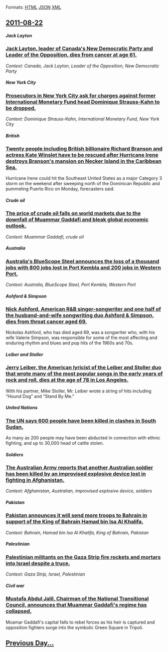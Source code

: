 
Formats: [HTML](2011/08/22/index.html)  [JSON](2011/08/22/index.json)  [XML](2011/08/22/index.xml)  

## [2011-08-22](/news/2011/08/22/index.md)

##### Jack Layton
### [Jack Layton, leader of Canada's New Democratic Party and Leader of the Opposition, dies from cancer at age 61. ](/news/2011/08/22/jack-layton-leader-of-canada-s-new-democratic-party-and-leader-of-the-opposition-dies-from-cancer-at-age-61.md)
_Context: Canada, Jack Layton, Leader of the Opposition, New Democratic Party_

##### New York City
### [Prosecutors in New York City ask for charges against former International Monetary Fund head Dominique Strauss-Kahn to be dropped. ](/news/2011/08/22/prosecutors-in-new-york-city-ask-for-charges-against-former-international-monetary-fund-head-dominique-strauss-kahn-to-be-dropped.md)
_Context: Dominique Strauss-Kahn, International Monetary Fund, New York City_

##### British
### [Twenty people including British billionaire Richard Branson and actress Kate Winslet have to be rescued after Hurricane Irene destroys Branson's mansion on Necker Island in the Caribbean Sea. ](/news/2011/08/22/twenty-people-including-british-billionaire-richard-branson-and-actress-kate-winslet-have-to-be-rescued-after-hurricane-irene-destroys-brans.md)
Hurricane Irene could hit the Southeast United States as a major Category 3 storm on the weekend after sweeping north of the Dominican Republic and pummeling Puerto Rico on Monday, forecasters said.

##### Crude oil
### [The price of crude oil falls on world markets due to the downfall of Muammar Gaddafi and bleak global economic outlook. ](/news/2011/08/22/the-price-of-crude-oil-falls-on-world-markets-due-to-the-downfall-of-muammar-gaddafi-and-bleak-global-economic-outlook.md)
_Context: Muammar Gaddafi, crude oil_

##### Australia
### [Australia's BlueScope Steel announces the loss of a thousand jobs with 800 jobs lost in Port Kembla and 200 jobs in Western Port. ](/news/2011/08/22/australia-s-bluescope-steel-announces-the-loss-of-a-thousand-jobs-with-800-jobs-lost-in-port-kembla-and-200-jobs-in-western-port.md)
_Context: Australia, BlueScope Steel, Port Kembla, Western Port_

##### Ashford & Simpson
### [Nick Ashford, American R&B singer-songwriter and one half of the husband-and-wife songwriting duo Ashford & Simpson, dies from throat cancer aged 69. ](/news/2011/08/22/nick-ashford-american-r-b-singer-songwriter-and-one-half-of-the-husband-and-wife-songwriting-duo-ashford-simpson-dies-from-throat-cancer.md)
Nickolas Ashford, who has died aged 69, was a songwriter who, with his wife Valerie Simpson, was responsible for some of the most affecting and enduring rhythm and blues and pop hits of the 1960s and 70s.

##### Leiber and Stoller
### [Jerry Leiber, the American lyricist of the Leiber and Stoller duo that wrote many of the most popular songs in the early years of rock and roll, dies at the age of 78 in Los Angeles. ](/news/2011/08/22/jerry-leiber-the-american-lyricist-of-the-leiber-and-stoller-duo-that-wrote-many-of-the-most-popular-songs-in-the-early-years-of-rock-and-r.md)
With his partner, Mike Stoller, Mr. Leiber wrote a string of hits including &#8220;Hound Dog&#8221; and &#8220;Stand By Me.&#8221;

##### United Nations
### [The UN says 600 people have been killed in clashes in South Sudan. ](/news/2011/08/22/the-un-says-600-people-have-been-killed-in-clashes-in-south-sudan.md)
As many as 200 people may have been abducted in connection with ethnic fighting, and up to 30,000 head of cattle stolen.

##### Soldiers
### [The Australian Army reports that another Australian soldier has been killed by an improvised explosive device lost in fighting in Afghanistan. ](/news/2011/08/22/the-australian-army-reports-that-another-australian-soldier-has-been-killed-by-an-improvised-explosive-device-lost-in-fighting-in-afghanista.md)
_Context: Afghanistan, Australian, improvised explosive device, soldiers_

##### Pakistan
### [Pakistan announces it will send more troops to Bahrain in support of the King of Bahrain Hamad bin Isa Al Khalifa. ](/news/2011/08/22/pakistan-announces-it-will-send-more-troops-to-bahrain-in-support-of-the-king-of-bahrain-hamad-bin-isa-al-khalifa.md)
_Context: Bahrain, Hamad bin Isa Al Khalifa, King of Bahrain, Pakistan_

##### Palestinian
### [Palestinian militants on the Gaza Strip fire rockets and mortars into Israel despite a truce. ](/news/2011/08/22/palestinian-militants-on-the-gaza-strip-fire-rockets-and-mortars-into-israel-despite-a-truce.md)
_Context: Gaza Strip, Israel, Palestinian_

##### Civil war
### [Mustafa Abdul Jalil, Chairman of the National Transitional Council, announces that Muammar Gaddafi's regime has collapsed. ](/news/2011/08/22/mustafa-abdul-jalil-chairman-of-the-national-transitional-council-announces-that-muammar-gaddafi-s-regime-has-collapsed.md)
Moamar Gaddafi&#039;s capital falls to rebel forces as his heir is captured and opposition fighters surge into the symbolic Green Square in Tripoli.

## [Previous Day...](/news/2011/08/21/index.md)

